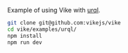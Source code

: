 Example of using Vike with [urql](https://github.com/FormidableLabs/urql).

```bash
git clone git@github.com:vikejs/vike
cd vike/examples/urql/
npm install
npm run dev
```
